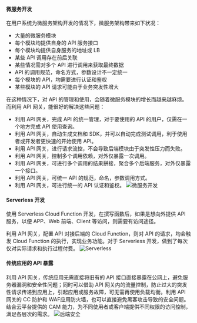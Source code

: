 #### 微服务开发

在用户系统为微服务架构开发的情况下，微服务架构带来如下状况：
* 大量的微服务模块
* 每个模块均提供自身的 API 服务接口
* 每个模块均提供自身服务的地址或 LB
* 某些 API 调用存在前后关联
* 某些情况需对多个 API 进行调用来获取最终数据
* API 的调用规范，命名方式，参数设计不一定统一
* 每个模块的 API，均需要进行认证和鉴权
* 某些模块的 API 请求可能由于业务突发性增大

在这种情况下，对 API 的管理和使用，会随着微服务模块的增长而越来越麻烦。而利用 API 网关，能很好的解决这些问题：
* 利用 API 网关，完成 API 的统一管理，对于要使用的 API 的用户，仅需在一个地方完成 API 使用查询。
* 利用 API 网关，自动生成文档和 SDK，并可以自动完成测试调用，利于使用者或开发者更快速的开始使用 API。
* 利用 API 网关，进行请求流控，不会导致后端模块由于突发性压力而失败。
* 利用 API 网关，控制多个调用依赖，对外仅暴露一次调用。
* 利用 API 网关，可进行多个调用的结果拼接，聚合多个后端服务，对外仅暴露一个接口。
* 利用 API 网关，可统一 API 的规范，命名，参数调用方式。
* 利用 API 网关，可进行统一的 API 认证和鉴权。
![微服务开发](https://i.imgur.com/yeUaqD4.png)


#### Serverless 开发

使用 Serverless Cloud Function 开发，在撰写函数后，如果是想向外提供 API 服务，以便 APP、Web 前端、Client 等访问，则需要有访问途径。

利用 API 网关，配置 API 对接后端的 Cloud Function，则对 API 的请求，均会触发 Cloud Function 的执行，实现业务功能。对于 Serverless 开发，做到了每次仅对实际请求和执行过程付费。
![Serverless](https://i.imgur.com/PEgMavT.png)


#### 传统应用的 API 暴露

利用 API 网关，传统应用无需直接将旧有的 API 接口直接暴露在公网上，避免服务器漏洞和安全性问题；同时可以借助 API 网关内的流量控制，防止过大的突发性请求传递到应用上，引起应用或服务故障，可无需再使用负载均衡。利用 API 网关的 CC 防护和 WAF应用防火墙，也可以直接避免黑客攻击导致的安全问题。结合云平台提供的 CAM 能力，为不同使用者或客户端提供不同权限的访问控制，满足各层次的需求。
![后端安全](https://i.imgur.com/78gBe2r.png)